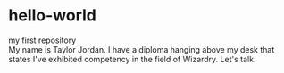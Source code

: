 # hello-world
my first repository
<br>
My name is Taylor Jordan. I have a diploma hanging above my desk that states I've exhibited competency in the field of Wizardry. Let's talk. 

